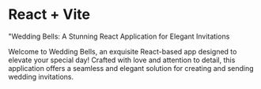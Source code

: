 # React + Vite


"Wedding Bells: A Stunning React Application for Elegant Invitations

Welcome to Wedding Bells, an exquisite React-based app designed to elevate your special day! Crafted with love and attention to detail, this application offers a seamless and elegant solution for creating and sending wedding invitations.
